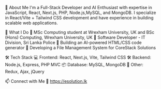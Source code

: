 🚀 About Me
I'm a Full-Stack Developer and AI Enthusiast with expertise in JavaScript, React, Next.js, PHP, Node.js,MySQL, and MongoDB. I specialize in React/Vite + Tailwind CSS development and have experience in building scalable web applications.

🎯 What I Do
🔹 MSc Computing student at Wrexham University, UK and BSc (Hons) Computing, Wrexham University, UK
🔹 Software Developer - IT Division, Sri Lanka Police
🔹 Building an AI-powered HTML/CSS code generator
🔹 Developing a File Management System for CoreStack Solutions

🛠 Tech Stack
💻 Frontend: React, Next.js, Vite, Tailwind CSS
🛠 Backend: Node.js, Express, PHP MVC
📦 Database: MySQL, MongoDB
🚀 Other: Redux, Ajax, jQuery

📫 Connect with Me
🔗 https://esolution.lk

